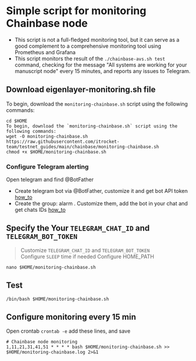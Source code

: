 # Simple script for monitoring Chainbase node
- This script is not a full-fledged monitoring tool, but it can serve as a good complement to a comprehensive monitoring tool using Prometheus and Grafana
- This script monitors the result of the `./chainbase-avs.sh test` command, checking for the message "All systems are working for your manuscript node" every 15 minutes, and reports any issues to Telegram.

## Download eigenlayer-monitoring.sh file
To begin, download the `monitoring-chainbase.sh` script using the following commands:
```
cd $HOME
To begin, download the `monitoring-chainbase.sh` script using the following commands:
wget -O monitoring-chainbase.sh https://raw.githubusercontent.com/itrocket-team/testnet_guides/main/chainbase/monitoring-chainbase.sh
chmod +x $HOME/monitoring-chainbase.sh
```

### Configure Telegram alerting
Open telegram and find @BotFather 
- Create telegram bot via @BotFather, customize it and get bot API token [how_to](https://www.siteguarding.com/en/how-to-get-telegram-bot-api-token)
- Create the group: alarm . Customize them, add the bot in your chat and get chats IDs [how_to](https://stackoverflow.com/questions/32423837/telegram-bot-how-to-get-a-group-chat-id)

## Specify the Your `TELEGRAM_CHAT_ID` and `TELEGRAM_BOT_TOKEN`  
>Customize `TELEGRAM_CHAT_ID` and `TELEGRAM_BOT_TOKEN`  
>Configure `SLEEP` time if needed
>Configure HOME_PATH
```
nano $HOME/monitoring-chainbase.sh
```

## Test
```
/bin/bash $HOME/monitoring-chainbase.sh
```

## Configure monitoring every 15 min
Open crontab `crontab -e` add these lines, and save
```
# Chainbase node monitoring
1,11,21,31,41,51 * * * * bash $HOME/monitoring-chainbase.sh >> $HOME/monitoring-chainbase.log 2>&1
```

